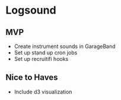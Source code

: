 # Logsound

## MVP
  * Create instrument sounds in GarageBand
  * Set up stand up cron jobs
  * Set up recruitifi hooks
  
## Nice to Haves
  * Include d3 visualization

